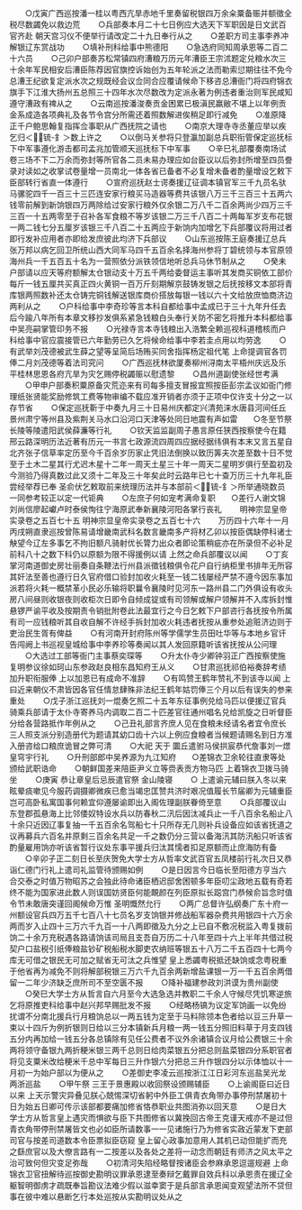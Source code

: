 <!-- { "loadSidebar": true } -->
　　○戊寅广西巡按潘一桂以粤西亢旱赤地千里奏留税银四万余籴粟备赈并额徵全税尽数蠲免以救边荒
　　○兵部奏本月二十七日例应大选天下军职因是日文武百官齐赴  朝天宫习仪不便举行请改定二十九日奉行从之
　　○差职方司主事李养冲解银辽东赏战功
　　○填补刑科给事中熊德阳
　　○急选府同知周承恩等二百二十六员
　　○己卯户部奏苏松常镇四府漕粮万历元年漕臣王宗沭题定兑粮水次三十余年军民相安后漕臣陈荐因官旗控诉始创为五年轮派之法而勒索愆期往往不免今总漕王纪欲复定派水次之规既经会议佥同合应覆请候命下移咨总漕衙门将四府锦衣旗手下江淮大扬州五总照三十四年水次尽数改为定派永著为例违者重治则军民咸知遵守漕政有禆从之
　　○云南巡按潘浚奏贡金困累已极滇民羸敝不堪上以年例贡金系成造各项典礼及各节令宫分所需还着照数解进俟稍足即行减免
　　○准原降正千户鲍思翰复指挥佥事职从广西抚院之请也
　　○南京大理寺寺丞董应举以疾乞归＜锍-釒＞数上许之
　　○以倒马关参将只登瀛加副总兵职衔管保定巡抚标下中军事遵化游击都司孟兆加管顺天巡抚标下中军事
　　○辛巳礼部覆奏南场试卷三场不下二万余而弥封等所官各二员未易办理应如台臣议以后弥封所增至四员誊录对读如之收掌试卷量增一员南北一体各省已备者不必复增未备者酌量增设乞敕下臣部转行省直一体遵行
　　○宣府巡抚赵士谔奏援辽征调本镇官军三千九员名驮马骡驼四千一百三十三匹连安家行粮买马造器等费共该银八万三千三百三十五两六钱零前解到新饷银四万两除给过安家行粮外仅余银二万八千二百余两尚少四万三千三百一十五两零至于召补各军食粮不等岁该银二万三千八百二十两每军岁支布花银一两二钱七分五厘岁该银三千八百二十五两应于新饷内加增乞下兵部覆议将用过者即行发补应用者亦即给发庶彼此均济下兵部议
　　○山东巡按陈王庭奏援辽总兵张万邦以病乞回卫所统山西大同军马四千五百余名择海州参将丁碧统领与本官原领海州兵一千五百五十名为一营照依分派铁领信地听总兵马休节制从之
　　○癸未户部请以应天等府额解太仓银动支十万五千两给委督运主事听其发商买铜依工部价每斤一钱五厘共买真正四火黄铜一百万斤刻期解京鼓铸发银之后抚按移文本部将青库银两照数补还太仓铸完铜钱解送银库商价搭放每银一钱以六十文给放庶恤商济边两利从之
　　○户科给事中李奇珍等言本科自都给事中孟成已于三十九年升任去后今踰八年所有本章文移抄发俱系紧急钱粮白头奉行关防不密乞将推升本科都给事中吴亮嗣掌管印务不报
　　○光禄寺言本寺钱粮出入浩繁全赖巡视科道稽核而户科给事中官应震接管已六年勤劳已久乞将候命给事中李若圭点用以均劳逸
　　○有武举刘茂德被武生薛之望等呈简后场贿买同舍指挥杨定祖代笔  上命提调官各罚俸二月刘茂德等着法司究问
　　○广西巡抚林欲厦奏柳州浔南太平梧州庆远及乐平桂林思恩各府亢旱为灾乞赐停税蠲赈以慰遗黎
　　○昌州道副使张经世考满
　　○甲申户部奏积粟原备灾荒迩来有司每多擅支冒报宜照按臣彭宗孟议如衙门修理纸张贤能奖励修筑工费等物审编不载应准开销者亦须于正项中仅许支十分之一以存节省
　　○保定巡抚靳于中奏九月三十日易州庆都定兴清苑涞水唐县河间任丘景州肃宁等州县及紫荆关马水口沿河口天津等处同日地震有声如雷　　○冬至节祭  长陵等陵遣阳武侯薛濂等行礼
　　○钦天监监副周子愚言原任狭西按察使今在籍邢云路深明历法近著有历元一书言七政源流四周四应据经据纬俱有本末又言五星自北齐张子信草率定历至今千百余岁历家止凭旧法倒换以致历筭夫次差至数十日不觉至于土木二星其行尤迟木星十二年一周天土星三十年一周天二星明岁俱行至盈初及今测验乃得真数过此又须十二年及三十年矣此时云路年已七十查万历三十九年礼臣尝经举荐已奉  圣俞伏乞敕取前来统理历法并与本部前＜锍-釒＞所举通晓数员一同参考较正以定一代钜典
　　○左庶子何如宠考满命复职　　○差行人谢文锦刘尚信廖起巘卢时泰侯恂往宁海原武奉新襄陵河阳各掌行丧礼
　　明神宗显皇帝实录卷之五百七十五
明神宗显皇帝实录卷之五百七十六
　　万历四十六年十一月丙戌朔直隶巡按曾陈易请增畿南武科名数言畿南多产将材乙卯以按臣偶缺停科诸士觖望今辽左多事乞不拘旧额凡骑射优长膂力出众者即论策稍疵亦在所录但不必补足前科八十之数下科仍以原额为限不得援例以请  上然之命兵部覆议以闻
　　○丁亥掌河南道御史房壮丽奏自条鞭法行州县派徵钱粮俱令花户自行纳柜里书排年无所容其奸法至善也遵行日久官府借口验封加收火耗至一钱二钱屡经严禁不遵今因东事加派若将火耗一概禁革小民必乐输将职曩令襄陵时见河东一路州县二门外俱设有收头房八间昼则收银夜则收柜次日即令自倾成锭或有司领解或解户领解并不入库拆封惟悬锣严谕平收及按期责令销批附卷此法最宜行之今日乞敕下户部咨行各抚按令所属有司一应钱粮听其自收自解不许经手拆封加收火耗违者抚按从重参处追赃济边则于吏治民生胥有俾益
　　○有河南开封府陈州等学儒学生员田吐华等与本地乡官讦告闯阙上书巡视皇城给事中李养珍等奏闻以其人发回原籍听该省抚按从公问理
　　○大选过工部等衙门主事蔡奕琛等
　　○升太仆寺少卿钟羽正广西按察使施复明参议徐如珂山东参政赵良相东昌知府王从义
　　○甘肃巡抚祁伯裕奏辞考绩加升职衔服俸  上以加恩已有成命不准辞
　　○有鸣赞王鹤年赞礼不到该寺以闻  上曰近来朝仪不肃皆因各官任情怠肆殊非法纪王鹤年姑罚俸三个月以后有误失的参来重处
　　○戊子浙江巡抚刘一焜奏乞照二十五年东征事例兑给马匹以便援辽官兵骑乘兵部请于太仆寺寄养马内调取二百二十匹差官往通州唱名兑给凯旋之日听督臣分给各营路抵作年例从之
　　○己丑礼部言齐庶人见在食粮未经请名者宜令庶长三人照支派分别造册代为题请其幼口齿十六以上例应食粮者当候题请赐名到日方准入册咨给口粮庶诡冒之弊可清
　　○大祀  天于  圜丘遣驸马侯拱宸恭代詹事刘一燝  皇穹宇行礼
　　○升刑部郎中吴养源为九江知府　　○差锦衣卫余轮往直隶等处颁给武职诰命
　　○朝鲜国差来陪臣尹义立等赍表贡方物马匹  上着锦衣卫拨马骑坐
　　○庚寅  恭让章皇后忌辰遣官祭  金山陵寝
　　○  上遣谕元辅曰朕入冬以来眩晕痰嗽见今服药调摄卿微疾已愈当竭忠匡赞共济时艰况值履长节届卿为元辅重臣岂可高卧私寓国事何赖宜仰遵屡谕即出入阁佐理副朕眷倚至意
　　○兵部覆议山东登郡孤悬海上比邻倭奴特设水兵以防春秋二汛后因汰减兵止一千八百余名船止八十余只近因辽事复抽一千五百余名驾船七十只所存无几则补兵设备应如该省抚道之议再募兵六百名并原剩三百余名共足一千之数仍分三营以备海汛其防汛船只听该省酌量雇用饷亦听该省暂行议处东事平援兵归汰其懦者扣足原额而止庶海防有备
　　○辛卯子正二刻日长至庆贺免大学士方从哲率文武百官五凤楼前行礼次日又恭诣仁德门行礼上遣司礼监管待颁赐如例
　　○是日因言今日临长至阳德方亨当六合交泰之时值万物昭苏之会独此待命诸臣栖迟邸舍困顿多年臣叨尘政地五载有奇若终不能为国家进此数人则误国妨贤臣何能靦颜在列臣原拟长跽宫门恭候俞旨念时值令节未敢唐突谨回阁候命万惟  圣明慨然允行
　　○两广总督许弘纲奏广东十府一州额设官兵四万五千七百八十七员名岁支饷银并修战船军器杂费共用银四十六万余两而岁入止四十三万六千九百一十八两即徵及九分之上已自不敷况税监入粤复拨前饷二十余万充税遇各路请饷该司局且支吾自万历二十八年至四十六上半年共借过税契户口盐税引纸俸粮盐钞矿税船税水脚吏农纳班等银五十八万二千五百四十七两今库无可借之银民无可加之赋省无可汰之兵惟望  皇上悉蠲粤税抵还缺饷或念粤税重于他省再为减免不则将解部税银三万六千九百余两新增盐课银一万一千五百余两借留一二年少济缺乏庶所司不至空匮不报
　　○降补福建参政刘洪谟为贵州副使
　　○癸巳大学士方从哲言自六月至今大选急选并教职二千余人守候尽凭饥寒逆旅乞将原推吏科给事中赵兴邦早赐批发不报
　　○经略杨镐为议定军饷画一以免纷扰谓不分南北援兵行月粮饷总以一两五钱为定至于马料除领本色者给以豆三升草一束以十四斤为例折银则日给以三分本镇新兵月粮一两一钱五分照旧料草于月支四钱五分内再加给一钱五分各总镇除有见任公费者不议外余诸镇合议月给公费银三十余两将领守备银九两折粳米银三两千总则日给肉菜银五分把总则盐菜银四分系职官者将见支粟米改给粳米千总中军每日三升作银六分把总三升作银四分以示体恤以十一月初一为始户部以为便从之
　　○差御史李凌云巡按浙江江日彩河东巡盐吴光龙两浙巡盐
　　○甲午祭  三王于景惠殿以收回祭设颁赐辅臣
　　○上谕阁臣曰近日以来  上天示警灾异叠见朕心兢惕深切省躬中外臣工俱青衣角带办事停刑禁屠初十日为始五日卿可传示该部都要痛加修省恪恭职业共图消弥以回天意
　　○是日大学士方从哲言皇上遇灾而惧欲与臣下共图修省以冀挽回古帝王克谨天戒亦不是过但青衣角带停刑禁屠皆文也必如臣所请数事一一见诸施行乃为修省实政近蒙发下吏部司官与按差司道数本令臣票拟臣窃窥  皇上留心政事加意用人其机已动但能扩而充之繇庶官以及大僚言路有一二按差以及各处之差将一动念而朝廷有师济之风太平之治可致何但灾变足弥哉
　　○初清河失陷经略督按诸臣会参麻承恩逗遛规避  上命锦衣卫官扭解待巡按御史勘明议罪承恩逮至奏辩乞戴罪自效兵科以承恩责在援辽全躯智明御虏才疏既奉旨勘议法难少假以滋幸窦于是兵部言承恩闻变观望法所不贷但事在彼中难以悬断乞行本处巡按从实勘明议处从之
